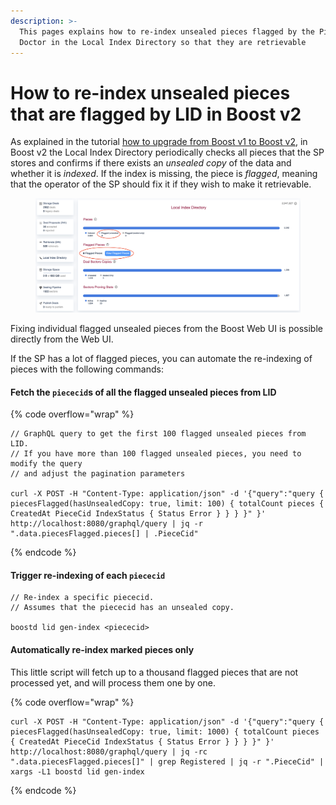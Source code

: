 ```yaml
---
description: >-
  This pages explains how to re-index unsealed pieces flagged by the Piece
  Doctor in the Local Index Directory so that they are retrievable
---
```


# How to re-index unsealed pieces that are flagged by LID in Boost v2

As explained in the tutorial [how to upgrade from Boost v1 to Boost v2](how-to-migrate-boost-v1-to-boost-v2.md), in Boost v2 the Local Index Directory periodically checks all pieces that the SP stores and confirms if there exists an _unsealed copy_ of the data and whether it is _indexed_. If the index is missing, the piece is _flagged_, meaning that the operator of the SP should fix it if they wish to make it retrievable.

<figure><img src="../.gitbook/assets/flagged-pieces.png" alt=""><figcaption></figcaption></figure>

Fixing individual flagged unsealed pieces from the Boost Web UI is possible directly from the Web UI.

If the SP has a lot of flagged pieces, you can automate the re-indexing of pieces with the following commands:

#### Fetch the `piececid`s of all the flagged unsealed pieces from LID

{% code overflow="wrap" %}
```
// GraphQL query to get the first 100 flagged unsealed pieces from LID.
// If you have more than 100 flagged unsealed pieces, you need to modify the query
// and adjust the pagination parameters

curl -X POST -H "Content-Type: application/json" -d '{"query":"query { piecesFlagged(hasUnsealedCopy: true, limit: 100) { totalCount pieces { CreatedAt PieceCid IndexStatus { Status Error } } } }" }' http://localhost:8080/graphql/query | jq -r ".data.piecesFlagged.pieces[] | .PieceCid"
```
{% endcode %}

#### Trigger re-indexing of each `piececid`

```
// Re-index a specific piececid.
// Assumes that the piececid has an unsealed copy.

boostd lid gen-index <piececid>
```

#### Automatically re-index marked pieces only

This little script will fetch up to a thousand flagged pieces that are not processed yet, and will process them one by one.

{% code overflow="wrap" %}
```shell
curl -X POST -H "Content-Type: application/json" -d '{"query":"query { piecesFlagged(hasUnsealedCopy: true, limit: 1000) { totalCount pieces { CreatedAt PieceCid IndexStatus { Status Error } } } }" }' http://localhost:8080/graphql/query | jq -rc ".data.piecesFlagged.pieces[]" | grep Registered | jq -r ".PieceCid" | xargs -L1 boostd lid gen-index
```
{% endcode %}
